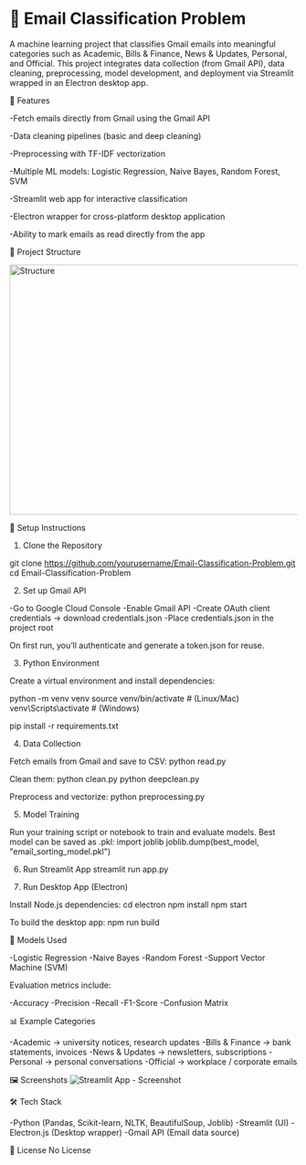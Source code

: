 # 📧 Email Classification Problem



A machine learning project that classifies Gmail emails into meaningful categories such as Academic, Bills & Finance, News & Updates, Personal, and Official.
This project integrates data collection (from Gmail API), data cleaning, preprocessing, model development, and deployment via Streamlit wrapped in an Electron desktop app.

🚀 Features

-Fetch emails directly from Gmail using the Gmail API

-Data cleaning pipelines (basic and deep cleaning)

-Preprocessing with TF-IDF vectorization

-Multiple ML models: Logistic Regression, Naive Bayes, Random Forest, SVM

-Streamlit web app for interactive classification

-Electron wrapper for cross-platform desktop application

-Ability to mark emails as read directly from the app

📂 Project Structure

<img width="513" height="438" alt="Structure" src="https://github.com/user-attachments/assets/4571a689-9837-41f1-86ca-9f6ceb889972" />

🔑 Setup Instructions
1. Clone the Repository

git clone https://github.com/yourusername/Email-Classification-Problem.git
cd Email-Classification-Problem

2. Set up Gmail API

-Go to Google Cloud Console
-Enable Gmail API
-Create OAuth client credentials → download credentials.json
-Place credentials.json in the project root

On first run, you’ll authenticate and generate a token.json for reuse.

3. Python Environment

Create a virtual environment and install dependencies:

python -m venv venv
source venv/bin/activate   # (Linux/Mac)
venv\Scripts\activate      # (Windows)

pip install -r requirements.txt

4. Data Collection

Fetch emails from Gmail and save to CSV:
python read.py

Clean them:
python clean.py
python deepclean.py

Preprocess and vectorize:
python preprocessing.py

5. Model Training

Run your training script or notebook to train and evaluate models.
Best model can be saved as .pkl:
import joblib
joblib.dump(best_model, "email_sorting_model.pkl")

6. Run Streamlit App
streamlit run app.py

7. Run Desktop App (Electron)

Install Node.js dependencies:
cd electron
npm install
npm start

To build the desktop app:
npm run build

🧪 Models Used

-Logistic Regression
-Naive Bayes
-Random Forest
-Support Vector Machine (SVM)

Evaluation metrics include:

-Accuracy
-Precision
-Recall
-F1-Score
-Confusion Matrix

📊 Example Categories

-Academic → university notices, research updates
-Bills & Finance → bank statements, invoices
-News & Updates → newsletters, subscriptions
-Personal → personal conversations
-Official → workplace / corporate emails

🖼️ Screenshots
![Streamlit App - Screenshot](https://github.com/user-attachments/assets/42489995-cdf8-453b-8873-8dd75b30e719)


🛠️ Tech Stack

-Python (Pandas, Scikit-learn, NLTK, BeautifulSoup, Joblib)
-Streamlit (UI)
-Electron.js (Desktop wrapper)
-Gmail API (Email data source)

📜 License
No License
